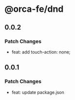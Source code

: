 # @orca-fe/dnd

## 0.0.2

### Patch Changes

- feat: add touch-action: none;

## 0.0.1

### Patch Changes

- feat: update package.json
